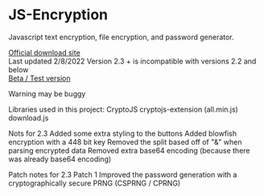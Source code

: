# JS-Encryption
Javascript text encryption, file encryption, and password generator.

<a href="https://JS-Encryption-updater.smartcoder21.repl.co">Official download site</a>
<br>
Last updated 2/8/2022
Version 2.3 + is incompatible with versions 2.2 and below
<br>
<a href="https://JS-Encryption-20.smartcoder21.repl.co">Beta / Test version</a>
<br>

Warning may be buggy

Libraries used in this project:
CryptoJS
cryptojs-extension (all.min.js)
download.js

Nots for 2.3
Added some extra styling to the buttons
Added blowfish encryption with a 448 bit key
Removed the split based off of "&" when parsing encrypted data
Removed extra base64 encoding (because there was already base64 encoding)

Patch notes for 2.3 Patch 1
Improved the password generation with a cryptographically secure PRNG (CSPRNG / CPRNG)
